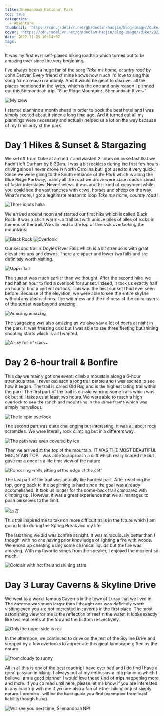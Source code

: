 ```yaml
---
title: Shenandoah National Park
toc: true
categories:
  - Adventure
thumbnail: 'https://cdn.jsdelivr.net/gh/declan-haojin/blog-image//duke/20221225002604.png'
cover: 'https://cdn.jsdelivr.net/gh/declan-haojin/blog-image//duke/20221225002604.png'
date: 2022-11-25 16:14:07
tags:
---
```


It was my first ever self-planed hiking roadtrip which turned out to be amazing ever since the very beginning.

<!--more-->

I've always been a huge fan of the song *Take me home, country road* by John Denver. Every friend of mine knows how much I'd love to sing this song for no reason randomly. And it would be great to discover all the places mentioned in the lyrics, which is the one and only reason I planned out this Shenandoah trip. "Blue Ridge Mountains, Shenandoah River~"

![My crew](https://cdn.jsdelivr.net/gh/declan-haojin/blog-image//duke/20221225004933.png)

I started planning a month ahead in order to book the best hotel and I was simply excited about it since a long time ago. And it turned out all my plannings were necessary and actually helped us a lot on the way because of my familiarity of the park.

# Day 1 Hikes & Sunset & Stargazing

We set off from Duke at around 7 and wasted 2 hours on breakfast that we hadn't left Durham by 8:30am. I was a bit reckless during the frist few hours driving since I never drove in North Carolina but I got used to it very quick. Since we were going to the South entrance of the Park which is along the Blue Ridge Parkway, mainly all the road we drove were state roads instead of faster interstates. Nevertheless, it was another kind of enjoyment while you could see the vast ranches with cows, horses and sheep on the way. What's more, I got a legitimate reason to loop *Take me home, country road* !

![Three idiots haha](https://cdn.jsdelivr.net/gh/declan-haojin/blog-image//duke/20221225005436.png)

We arrived around noon and started our first hike which is called Black Rock. It was a short warm-up trail but with unique piles of piles of rocks in the end of the trail. We climbed to the top of the rock overlooking the mountains.

![Black Rock](https://cdn.jsdelivr.net/gh/declan-haojin/blog-image//duke/20221225004644.png)
![Overlook](https://cdn.jsdelivr.net/gh/declan-haojin/blog-image//duke/20221225005100.png)

Our second trail is Doyles River Falls which is a bit strenuous with great elevations ups and downs. There are upper and lower two falls and are definitely worth visiting.

![Upper fall](https://cdn.jsdelivr.net/gh/declan-haojin/blog-image//duke/20221225005654.png)

The sunset was much earlier than we thought. After the second hike, we had half an hour to find a overlook for sunset. Indeed, it took us exactly half an hour to find a perfect outlook. This was the best sunset I had ever seen before. Because of the elevation, we were able to see the entire skyline without any obstructions. The wideness and the richness of the color layers of the sunset was beyond amazing.

![Amazing amazing](https://cdn.jsdelivr.net/gh/declan-haojin/blog-image//duke/20221225010104.png)

The stargazing was also amazing as we also saw a lot of deers at night in the park. It was freezing cold but I was able to see three fleeting but shining shooting starts which is all I wanted.

![A sky full of stars~](https://cdn.jsdelivr.net/gh/declan-haojin/blog-image//duke/20221225010702.png)

# Day 2 6-hour trail & Bonfire

This day we mainly got one event: climb a mountain along a 6-hour strenuous trail. I never did such a long trail before and I was excited to see how it began. The trail is called Old Rag and is the highest rating trail within the park. The first part of the trail is classic winding some trails which was ok but still takes us at least two hours. We were able to reach a high overlook to see the ranch and mountains in the same frame which was simply marvellous.

![The le epic overlook](https://cdn.jsdelivr.net/gh/declan-haojin/blog-image//duke/20221225010945.png)

The second part was quite challenging but interesting. It was all about rock scrambles. We were literally rock climbing but in a different way.

![The path was even covered by ice](https://cdn.jsdelivr.net/gh/declan-haojin/blog-image//duke/20221225011113.png)

Then we arrived at the top of the mountain. IT WAS THE MOST BEAUTIFUL MOUNTAIN TOP. I was able to approach a cliff which really scared me but gave me a once in a life time view of the nature.

![Pondering while sitting at the edge of the cliff](https://cdn.jsdelivr.net/gh/declan-haojin/blog-image//duke/20221225011324.png)

The last part of the trail was actually the hardest part. After reaching the top, going back to the beginning is hard since the goal was already accomplished. It took us longer for the come-back trail compared with climbing up. However, it was a great experience that we all managed to push ourselves to the limit.

![远方](https://cdn.jsdelivr.net/gh/declan-haojin/blog-image//duke/20221225011714.png)

This trail inspired me to take on more difficult trails in the future which I am going to do during the Spring Break and my life.

The last thing we did was bonfire at night. It was miraculously better than I thought with no one having prior knowledge of lighting a fire with woods. We ended up cheating using some chemical liquids but the fire was amazing. With my favorite songs from the speaker, I enjoyed the moment so much.

![Cold air with hot fire and shining stars](https://cdn.jsdelivr.net/gh/declan-haojin/blog-image//duke/20221225012043.png)

# Day 3 Luray Caverns & Skyline Drive

We went to a world-famous Caverns in the town of Luray that we lived in. The caverns was much larger than I thought and was definitely worth visiting even you are not interested in caverns in the first place. The most astonishing view for me is the reflection of reef in the water. It looks exactly like two real reefs at the top and the bottom respectively.

![Only the upper side is real](https://cdn.jsdelivr.net/gh/declan-haojin/blog-image//duke/20221225012418.png)

In the afternoon, we continued to drive on the rest of the Skyline Drive and stopped by a few overlooks to appreciate this great landscape gifted by the nature.

![from cloudy to sunny](https://cdn.jsdelivr.net/gh/declan-haojin/blog-image//duke/20221225012615.png)


All in all this is one of the best roadtrip I have ever had and I do find I have a great passion in hiking. I always put all my enthusiasm into planning which I believe I am a good planner. I would love these kind of trips happening more and more. If you do read until here, please let me know if you are interested in any roadtrip with me if you are also a fan of either hiking or just simply nature. I promise I will be the best guide you find (exempted from legal liability though haha).

![Will see you next time, Shenandoah NP!](https://cdn.jsdelivr.net/gh/declan-haojin/blog-image//duke/20221225013430.png)

